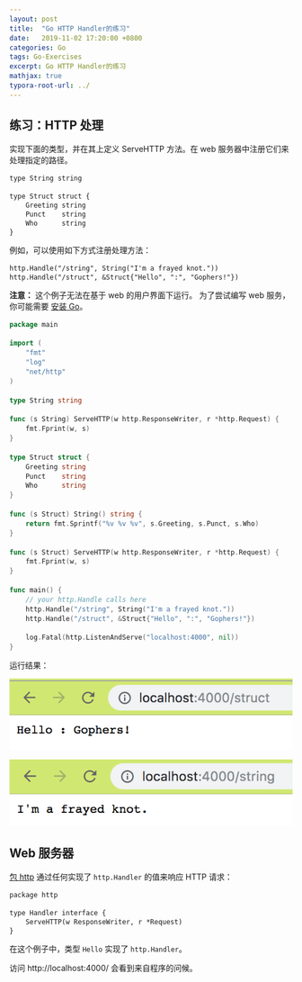 ```yaml
---
layout: post
title:  "Go HTTP Handler的练习"
date:   2019-11-02 17:20:00 +0800
categories: Go
tags: Go-Exercises
excerpt: Go HTTP Handler的练习
mathjax: true
typora-root-url: ../
---
```


## 练习：HTTP 处理

实现下面的类型，并在其上定义 ServeHTTP 方法。在 web 服务器中注册它们来处理指定的路径。

```
type String string

type Struct struct {
    Greeting string
    Punct    string
    Who      string
}
```

例如，可以使用如下方式注册处理方法：

```
http.Handle("/string", String("I'm a frayed knot."))
http.Handle("/struct", &Struct{"Hello", ":", "Gophers!"})
```

**注意：** 这个例子无法在基于 web 的用户界面下运行。 为了尝试编写 web 服务，你可能需要 [安装 Go](http://golang.org/doc/install/)。

```go
package main

import (
	"fmt"
	"log"
	"net/http"
)

type String string

func (s String) ServeHTTP(w http.ResponseWriter, r *http.Request) {
	fmt.Fprint(w, s)
}

type Struct struct {
	Greeting string
	Punct    string
	Who      string
}

func (s Struct) String() string {
	return fmt.Sprintf("%v %v %v", s.Greeting, s.Punct, s.Who)
}

func (s Struct) ServeHTTP(w http.ResponseWriter, r *http.Request) {
	fmt.Fprint(w, s)
}

func main() {
	// your http.Handle calls here
	http.Handle("/string", String("I'm a frayed knot."))
	http.Handle("/struct", &Struct{"Hello", ":", "Gophers!"})

	log.Fatal(http.ListenAndServe("localhost:4000", nil))
}
```

运行结果：

![image-20191102171849474](/assets/images/image-20191102171849474.png)

![image-20191102171927438](/assets/images/image-20191102171927438.png)

## Web 服务器

[包 http](http://golang.org/pkg/net/http/) 通过任何实现了 `http.Handler` 的值来响应 HTTP 请求：

```
package http

type Handler interface {
    ServeHTTP(w ResponseWriter, r *Request)
}
```

在这个例子中，类型 `Hello` 实现了 `http.Handler`。

访问 http://localhost:4000/ 会看到来自程序的问候。